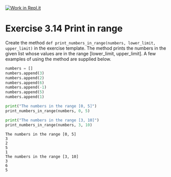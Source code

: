 [![Work in Repl.it](https://classroom.github.com/assets/work-in-replit-14baed9a392b3a25080506f3b7b6d57f295ec2978f6f33ec97e36a161684cbe9.svg)](https://classroom.github.com/online_ide?assignment_repo_id=3460651&assignment_repo_type=AssignmentRepo)
# Exercise 3.14 Print in range

Create the method `def print_numbers_in_range(numbers, lower_limit, upper_limit)` in the exercise template. The method prints the numbers in the given list whose values are in the range [lower_limit, upper_limit]. A few examples of using the method are supplied below.

```python
numbers = []
numbers.append(3)
numbers.append(2)
numbers.append(6)
numbers.append(-1)
numbers.append(5)
numbers.append(1)

print("The numbers in the range [0, 5]")
print_numbers_in_range(numbers, 0, 5)

print("The numbers in the range [3, 10]")
print_numbers_in_range(numbers, 3, 10)
```

```plaintext
The numbers in the range [0, 5]
3
2
5
1
The numbers in the range [3, 10]
3
6
5
```
